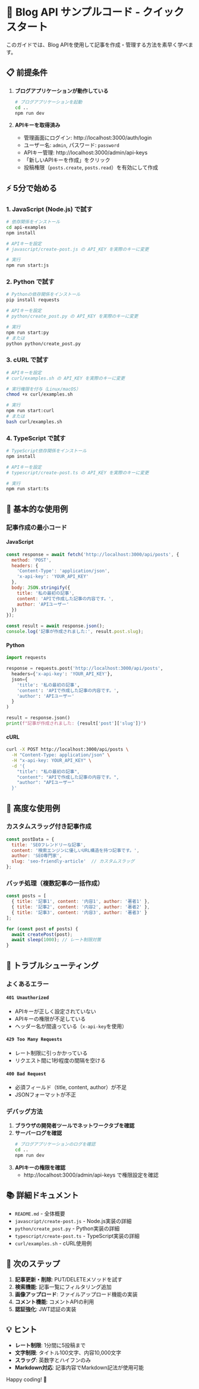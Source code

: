 # 🚀 Blog API サンプルコード - クイックスタート

このガイドでは、Blog APIを使用して記事を作成・管理する方法を素早く学べます。

## 📋 前提条件

1. **ブログアプリケーションが動作している**
   ```bash
   # ブログアプリケーションを起動
   cd ..
   npm run dev
   ```

2. **APIキーを取得済み**
   - 管理画面にログイン: http://localhost:3000/auth/login
   - ユーザー名: `admin`, パスワード: `password`
   - APIキー管理: http://localhost:3000/admin/api-keys
   - 「新しいAPIキーを作成」をクリック
   - 投稿権限（`posts.create`, `posts.read`）を有効にして作成

## ⚡ 5分で始める

### 1. JavaScript (Node.js) で試す

```bash
# 依存関係をインストール
cd api-examples
npm install

# APIキーを設定
# javascript/create-post.js の API_KEY を実際のキーに変更

# 実行
npm run start:js
```

### 2. Python で試す

```bash
# Pythonの依存関係をインストール
pip install requests

# APIキーを設定
# python/create_post.py の API_KEY を実際のキーに変更

# 実行
npm run start:py
# または
python python/create_post.py
```

### 3. cURL で試す

```bash
# APIキーを設定
# curl/examples.sh の API_KEY を実際のキーに変更

# 実行権限を付与（Linux/macOS）
chmod +x curl/examples.sh

# 実行
npm run start:curl
# または
bash curl/examples.sh
```

### 4. TypeScript で試す

```bash
# TypeScript依存関係をインストール
npm install

# APIキーを設定
# typescript/create-post.ts の API_KEY を実際のキーに変更

# 実行
npm run start:ts
```

## 📝 基本的な使用例

### 記事作成の最小コード

#### JavaScript
```javascript
const response = await fetch('http://localhost:3000/api/posts', {
  method: 'POST',
  headers: {
    'Content-Type': 'application/json',
    'x-api-key': 'YOUR_API_KEY'
  },
  body: JSON.stringify({
    title: '私の最初の記事',
    content: 'APIで作成した記事の内容です。',
    author: 'APIユーザー'
  })
});

const result = await response.json();
console.log('記事が作成されました:', result.post.slug);
```

#### Python
```python
import requests

response = requests.post('http://localhost:3000/api/posts', 
  headers={'x-api-key': 'YOUR_API_KEY'},
  json={
    'title': '私の最初の記事',
    'content': 'APIで作成した記事の内容です。',
    'author': 'APIユーザー'
  }
)

result = response.json()
print(f"記事が作成されました: {result['post']['slug']}")
```

#### cURL
```bash
curl -X POST http://localhost:3000/api/posts \
  -H "Content-Type: application/json" \
  -H "x-api-key: YOUR_API_KEY" \
  -d '{
    "title": "私の最初の記事",
    "content": "APIで作成した記事の内容です。",
    "author": "APIユーザー"
  }'
```

## 🔧 高度な使用例

### カスタムスラッグ付き記事作成
```javascript
const postData = {
  title: 'SEOフレンドリーな記事',
  content: '検索エンジンに優しいURL構造を持つ記事です。',
  author: 'SEO専門家',
  slug: 'seo-friendly-article'  // カスタムスラッグ
};
```

### バッチ処理（複数記事の一括作成）
```javascript
const posts = [
  { title: '記事1', content: '内容1', author: '著者1' },
  { title: '記事2', content: '内容2', author: '著者2' },
  { title: '記事3', content: '内容3', author: '著者3' }
];

for (const post of posts) {
  await createPost(post);
  await sleep(1000); // レート制限対策
}
```

## 🐛 トラブルシューティング

### よくあるエラー

#### `401 Unauthorized`
- APIキーが正しく設定されていない
- APIキーの権限が不足している
- ヘッダー名が間違っている（`x-api-key`を使用）

#### `429 Too Many Requests`
- レート制限に引っかかっている
- リクエスト間に1秒程度の間隔を空ける

#### `400 Bad Request`
- 必須フィールド（title, content, author）が不足
- JSONフォーマットが不正

### デバッグ方法

1. **ブラウザの開発者ツールでネットワークタブを確認**
2. **サーバーログを確認**
   ```bash
   # ブログアプリケーションのログを確認
   cd ..
   npm run dev
   ```
3. **APIキーの権限を確認**
   - http://localhost:3000/admin/api-keys で権限設定を確認

## 📚 詳細ドキュメント

- `README.md` - 全体概要
- `javascript/create-post.js` - Node.js実装の詳細
- `python/create_post.py` - Python実装の詳細
- `typescript/create-post.ts` - TypeScript実装の詳細
- `curl/examples.sh` - cURL使用例

## 🎯 次のステップ

1. **記事更新・削除**: PUT/DELETEメソッドを試す
2. **検索機能**: 記事一覧にフィルタリング追加
3. **画像アップロード**: ファイルアップロード機能の実装
4. **コメント機能**: コメントAPIの利用
5. **認証強化**: JWT認証の実装

## 💡 ヒント

- **レート制限**: 1分間に5投稿まで
- **文字制限**: タイトル100文字、内容10,000文字
- **スラッグ**: 英数字とハイフンのみ
- **Markdown対応**: 記事内容でMarkdown記法が使用可能

Happy coding! 🚀
